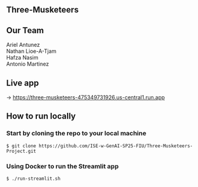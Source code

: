 ## Three-Musketeers

## Our Team

Ariel Antunez <br>
Nathan Lioe-A-Tjam <br>
Hafza Nasim <br>
Antonio Martinez <br>

## Live app

-> https://three-musketeers-475349731926.us-central1.run.app

## How to run locally

### **Start by cloning the repo to your local machine**
````shell
$ git clone https://github.com/ISE-w-GenAI-SP25-FIU/Three-Musketeers-Project.git
````
### **Using Docker to run the Streamlit app**

```shell
$ ./run-streamlit.sh
```

